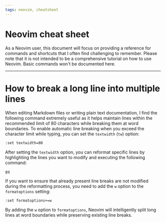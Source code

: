 ```yaml
---
tags: neovim, cheatsheet
---
```


# Neovim cheat sheet

As a Neovim user, this document will focus on providing a reference for commands
and shortcuts that I often find challenging to remember. Please note that it is
not intended to be a comprehensive tutorial on how to use Neovim. Basic commands
won't be documented here.

---

# How to break a long line into multiple lines

When editing Markdown files or writing plain text documentation, I find the
following command extremely useful as it helps maintain lines within the
recommended limit of 80 characters while breaking them at word boundaries. To
enable automatic line breaking when you exceed the character limit while typing,
you can set the `textwidth` (`tw`) option:

```
:set textwidth=80
```

After setting the `textwidth` option, you can reformat specific lines by
highlighting the lines you want to modify and executing the following command:

```
gq
```

If you want to ensure that already present line breaks are not modified during
the reformatting process, you need to add the `w` option to the `formatoptions`
setting:

```
:set formatoptions+=w
```

By adding the `w` option to `formatoptions`, Neovim will intelligently split
long lines at word boundaries while preserving existing line breaks.
